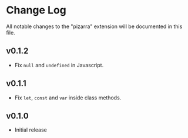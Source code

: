 # Change Log

All notable changes to the "pizarra" extension will be documented in this file.

## v0.1.2

- Fix `null` and `undefined` in Javascript.

## v0.1.1

- Fix `let`, `const` and `var` inside class methods.

## v0.1.0

- Initial release
